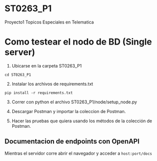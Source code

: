 # ST0263_P1
Proyecto1 Topicos Especiales en Telematica

# Como testear el nodo de BD (Single server)
1. Ubicarse en la carpeta ST0263_P1

```cd ST0263_P1```

2. Instalar los archivos de requirements.txt

```pip install -r requirements.txt```

3. Correr con python el archivo  ST0263_P1/node/setup_node.py

4. Descargar Postman y importar la coleccion de Postman.

5. Hacer las pruebas que quiera usando los métodos de la colección de Postman.

## Documentacion de endpoints con OpenAPI
Mientras el servidor corre abrir el navegador y acceder a
```host:port/docs```